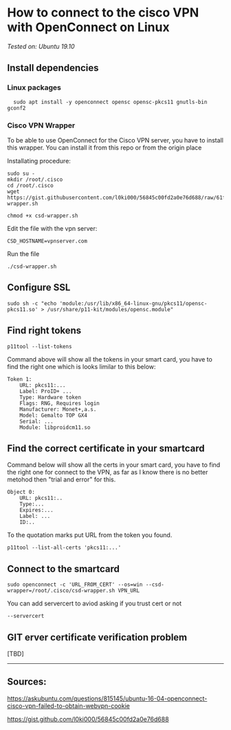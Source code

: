 # How to connect to the cisco VPN with OpenConnect on Linux

*Tested on: Ubuntu 19.10*

## Install dependencies

### Linux packages

``` 
  sudo apt install -y openconnect opensc opensc-pkcs11 gnutls-bin gconf2
```

### Cisco VPN Wrapper

To be able to use OpenConnect for the Cisco VPN server, you have to install this wrapper.
You can install it from this repo or from the origin place


Installating procedure:

```
sudo su -
mkdir /root/.cisco
cd /root/.cisco
wget https://gist.githubusercontent.com/l0ki000/56845c00fd2a0e76d688/raw/61fc41ac8aec53ae0f9f0dfbfa858c1740307de4/csd-wrapper.sh  

chmod +x csd-wrapper.sh
```

Edit the file with the vpn server:

```
CSD_HOSTNAME=vpnserver.com
```

Run the file
```
./csd-wrapper.sh  
```

## Configure SSL

```
sudo sh -c "echo 'module:/usr/lib/x86_64-linux-gnu/pkcs11/opensc-pkcs11.so' > /usr/share/p11-kit/modules/opensc.module"
```

## Find right tokens

```
p11tool --list-tokens
```

Command above will show all the tokens in your smart card, you have to find the right one which is looks limilar to this below:

```
Token 1:
	URL: pkcs11:...
	Label: ProID+ ...
	Type: Hardware token
	Flags: RNG, Requires login
	Manufacturer: Monet+,a.s.
	Model: Gemalto TOP GX4
	Serial: ...
	Module: libproidcm11.so
```

## Find the correct certificate in your smartcard

Command below will show all the certs in your smart card, you have to find the right one for connect to the VPN, as far as I know there is no better metohod then "trial and error" for this.

```
Object 0:
	URL: pkcs11:..
	Type:...
	Expires:...
	Label: ...
	ID:..
```

To the quotation marks put URL from the token you found.

```
p11tool --list-all-certs 'pkcs11:...'
```


## Connect to the smartcard


```
sudo openconnect -c 'URL_FROM_CERT' --os=win --csd-wrapper=/root/.cisco/csd-wrapper.sh VPN_URL
```

You can add servercert to aviod asking if you trust cert or not

```
--servercert
```

## GIT erver certificate verification problem 

\[TBD\]


---
## Sources:

https://askubuntu.com/questions/815145/ubuntu-16-04-openconnect-cisco-vpn-failed-to-obtain-webvpn-cookie

https://gist.github.com/l0ki000/56845c00fd2a0e76d688
